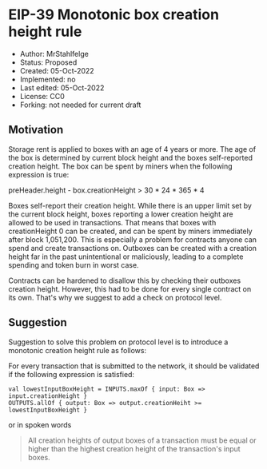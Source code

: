 # EIP-39 Monotonic box creation height rule

* Author: MrStahlfelge
* Status: Proposed
* Created: 05-Oct-2022
* Implemented: no
* Last edited: 05-Oct-2022
* License: CC0
* Forking: not needed for current draft 

## Motivation

Storage rent is applied to boxes with an age of 4 years or more. The age of the box is determined
by current block height and the boxes self-reported creation height. The box can be spent by miners when 
the following expression is true:

preHeader.height - box.creationHeight > 30 * 24 * 365 * 4

Boxes self-report their creation height. While there is an upper limit set by the current block height, boxes 
reporting a lower creation height are allowed to be used in transactions. That means that boxes with creationHeight 0 
can be created, and can be spent 
by miners immediately after block 1,051,200. This is especially a problem for contracts anyone can spend and 
create transactions on. Outboxes can be created with a creation height far in the past unintentional or maliciously,
leading to a complete spending and token burn in worst case.

Contracts can be hardened to disallow this by checking their outboxes creation height. However, this had to 
be done for every single contract on its own. That's why we suggest to add a check on protocol level.

## Suggestion

Suggestion to solve this problem on protocol level is to introduce a monotonic creation height rule as follows:

For every transaction that is submitted to the network, it should be validated if the following expression is satisfied:

    val lowestInputBoxHeight = INPUTS.maxOf { input: Box => input.creationHeight }
    OUTPUTS.allOf { output: Box => output.creationHeiht >= lowestInputBoxHeight }

or in spoken words

> All creation heights of output boxes of a transaction must be equal or higher than the highest 
> creation height of the transaction's input boxes.
